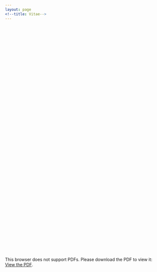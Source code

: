 ```yaml
---
layout: page
<!--title: Vitae-->
---
```

<link rel="stylesheet" href="https://cdn.rawgit.com/jpswalsh/academicons/master/css/academicons.min.css">
<object data="https://drive.google.com/file/d/1N_cFapW-oFCRG2WBgHNIwX8TpsVs7yai/preview"  width="100%" height="750px">
<embed src="https://drive.google.com/file/d/1N_cFapW-oFCRG2WBgHNIwX8TpsVs7yai/preview" width="100%" height="750px" />
<p>This browser does not support PDFs. Please download the PDF to view it: <a href="https://drive.google.com/file/d/1zblrJ7doH8TXGh0-N0q3nMajJbk8_Xdz/view?usp=sharing">View the PDF</a>.</p></embed>
</object>
